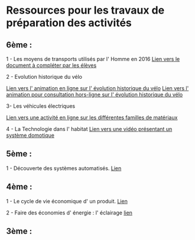 # Ressources pour les travaux de préparation des activités

## 6ème :

1 - Les moyens de transports utilisés par l' Homme en 2016
[Lien vers le document à compléter par les élèves](images/transports2016.pdf)

2 - Evolution historique du vélo

[Lien vers l' animation en ligne sur l' évolution historique du vélo](images/evolution_velo.swf)
[Lien vers l' animation pour consultation hors-ligne sur l' évolution historique du vélo](images/evolution.exe)

3- Les véhicules électriques

[Lien vers une activité en ligne sur les différentes familles de matériaux](http://techno-flash.com/activites/6_familles_materiaux/famille_materiaux.htm)

4 - La Technologie dans l' habitat
[Lien vers une vidéo présentant un système domotique](https://www.youtube.com/watch?v=9USXEB2R_yc)

## 5ème :

1 - Découverte des systèmes automatisés. [Lien](images/systemes_automatises.pdf)

## 4ème :

1 - Le cycle de vie économique d' un produit. [Lien](https://www.youtube.com/watch?v=UUQVvh-Vrig)

2 - Faire des économies d' énergie : l' éclairage [lien](https://www.youtube.com/watch?v=UAUT0VoDi2E)

## 3ème :



